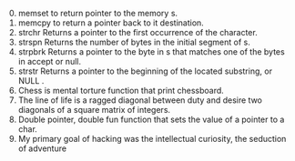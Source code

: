 0. memset
to return pointer to the memory s.
1. memcpy
to return a pointer back to it destination.
2. strchr
Returns a pointer to the first occurrence of the character.
3. strspn
Returns the number of bytes in the initial segment of s.
4. strpbrk
Returns a pointer to the byte in s that matches one of the bytes in accept or null.
5. strstr
Returns a pointer to the beginning of the located substring, or NULL .
6. Chess is mental torture
function that print chessboard.
7. The line of life is a ragged diagonal between duty and desire
two diagonals of a square matrix of integers.
8. Double pointer, double fun
function that sets the value of a pointer to a char.
9. My primary goal of hacking was the intellectual curiosity, the seduction of adventure

